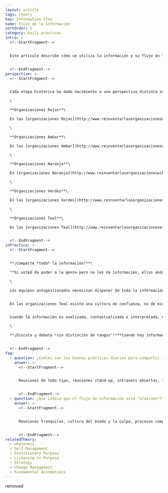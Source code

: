 ```yaml
---
layout: article
tags: theory
key: Information Flow
name: Flujo de la Información
sortOrder: 5
category: Daily practices
intro: >-
  <!--StartFragment-->


  Este artículo describe cómo se utiliza la información y su flujo en los diferentes paradigmas de gestión y contextos organizacionales a lo largo del viaje de la evolución.


  <!--EndFragment-->
perspective: >-
  <!--StartFragment-->


  Cada etapa histórica ha dado nacimiento a una perspectiva distinta sobre el Flujo de Información, ya prácticas muy diferentes:\

  \

  **Organizaciones Rojas**\

  En las [organizaciones Rojas](http://www.reinventarlasorganizacioneswiki.com/index.php?title=El_paradigma_Rojo_y_las_Organizaciones "El paradigma Rojo y las Organizaciones"), el flujo de información e información es controlado por aquellos con poder, y se usa para controlar y manipular a las personas. La información es controlada y propagada a través de contar historias, emitir órdenes, hacer amenazas, sobornar y espiar. El jefe generalmente tiene la propiedad de la información y controla los medios de comunicación. El poder se usa para mantener a los seguidores dependientes y alineados. La verdad objetiva de la información es a menudo menos importante que su valor subjetivo, por ejemplo, la verdad no tiene valor o significado si se puede ganar más ¡diciendo una mentira! En este contexto, la gente sólo atiende a la información que ellos perciben útil a sus propias necesidades personales.\

  \

  **Organizaciones Ámbar**\

  En las [organizaciones Ámbar](http://www.reinventarlasorganizacioneswiki.com/index.php?title=El_Paradigma_%C3%81mbar_y_las_Organizaciones "El Paradigma Ámbar y las Organizaciones"), la información está más ampliamente distribuida y hay un respeto por el argumento lógico. Se reconocen puntos de vista diferentes, pero sólo hay lugar para una sola verdad, o conjunto de verdades. La información es controlada y comunicada a través de la jerarquía organizacional. El respeto por el concepto de objetividad emerge, junto con las opiniones competitivas de los ortodoxos y los heréticos. La verdad de las declaraciones emitidas por los que están en la autoridad puede ser cuestionada, dentro de límites estrictos, pero las decisiones y opiniones de los que tienen autoridad deben ser respetadas; Si no, ¡los disidentes pueden ser castigados!\

  \

  **Organizaciones Naranja**\

  En [organizaciones Naranja](http://www.reinventarlasorganizacioneswiki.com/index.php?title=El_Paradigma_Naranja_y_las_Organizaciones "El Paradigma Naranja y las Organizaciones"), la información sirve principalmente como una medida para "predecir y controlar", con el credo: ¡cuanto más información, mejor! Mediante la información de la medición, la gente puede diseñar un plan para la organización como si ésta fuera una máquina. Se considera que la información perteneciente o procedente de los de rango superior en la organización es de mayor valor.\

  \

  **Organizaciones Verdes**\

  En las [organizaciones Verdes](http://www.reinventarlasorganizacioneswiki.com/index.php?title=El_Paradigma_Verde_y_las_Organizaciones "El Paradigma Verde y las Organizaciones"), la información sirve como moneda de valor cultural, con el propósito de inspirar a los miembros de la organización. El flujo de información a través del sistema se basa en la gestión de "libros abiertos", con aportaciones de todos los interesados. El contenido informativo de los "libros abiertos" sigue siendo definido por los "gobernantes" en una estructura jerárquica, pero aquellos en posiciones de autoridad se centran en escuchar, animar y motivar a sus equipos. Con la "familia" como metáfora de guía en las organizaciones Verdes, las historias son compartidas y todos pueden "cantar alrededor de la fogata".\

  \

  **Organizaciones Teal**\

  En las [organizaciones Teal](http://www.reinventarlasorganizacioneswiki.com/index.php?title=El_Paradigma_Teal_y_las_organizaciones "El Paradigma Teal y las organizaciones"), la información se pone a disposición de todos por igual, "tal cual". No hay secretos, y la información fluye donde se necesita sin fronteras; Este es uno de los prerrequisitos fundamentales para la [autogestión](http://www.reinventarlasorganizacioneswiki.com/index.php?title=Autogesti%C3%B3n "Autogestión") de las organizaciones. Los miembros de las organizaciones Teal siguen respetando una distinción entre el intercambio de información que pertenece al contexto organizacional y el intercambio confidencial de información personal; Las áreas grises se manejan con sensibilidad e integridad. Se entiende claramente el valor dudoso de la información de “oídas" (informes de segunda mano de comunicación verbal no registrada).


  <!--EndFragment-->
inPractice: >-
  <!--StartFragment-->


  **¡Comparte *toda* la información!**\

  "*Si usted da poder a la gente pero no les da información, ellos andarán a tientas en la oscuridad.*" (Blair Vernon)\

  \

  Los equipos autogestionados necesitan disponer de toda la información disponible para tomar decisiones óptimas de manera estratégica y cotidiana. Esto significa que todos los miembros de la organización deben tener acceso a todos los datos relacionados con el financiamiento y las operaciones de la organización, incluyendo salarios y desempeño de individuos y equipos. Compartir libremente información ayuda a crear y mantener la confianza dentro de la organización y reduce la probabilidad de que las jerarquías informales vuelvan a surgir.


  En las organizaciones Teal existe una cultura de confianza, no de miedo: compartir la información libremente no daña a nadie y no hay necesidad de proteger las fuentes de información a través del anonimato o el disfraz. Se confía en la gente para manejar la información con integridad, y para lidiar con las implicaciones positivas y negativas de toda la información disponible para ellos. De esta manera, las personas tienen una clara visión de la información que les afecta a ellos y a otros dentro de la organización, y nadie desarrolla una falsa sensación de ansiedad o seguridad.


  Cuando la información es analizada, contextualizada e interpretada, esto no se ve como una forma de establecer la verdad, sino como una forma de hacer que la información sea más valiosa. La información valiosa fluye naturalmente hacia los lugares donde ayuda a resolver problemas, a superar retos, a impulsar la innovación. Simplemente: la información ahora puede circular libremente y servir a su propósito.\

  \

  **¡Discuta y debata *sin distinción de rangos"!***Cuando hay información nueva e importante para compartir, las [reuniones generales](http://www.reinventarlasorganizacioneswiki.com/index.php?title=Reuniones "Reuniones") de “todos a cubierta" son una práctica habitual en las organizaciones Teal. Los resultados trimestrales, la encuesta de valores anual, un punto de inflexión estratégica y así sucesivamente se discuten y debaten en una reunión sin guión o agenda de control. Esto es mucho más que simple intercambio de información: en lugar de *"predecir y controlar",* el principio guía del flujo de información es *"Sentir y Responder"*. Si la información se comparte de una manera que no sirve al propósito de la organización, esto puede ser debatido abiertamente y hacer los cambios que sean necesarios.


  <!--EndFragment-->
faq:
  - question: ¿Cuáles son las buenas prácticas diarias para compartir información?
    answer: >-
      <!--StartFragment-->


      Reuniones de todo tipo, reuniones stand-up, intranets abiertas, foros de discusión, registros de tareas abiertas o de trabajo, blogs, seminarios web abiertos.


      <!--EndFragment-->
  - question: ¿Qué indica que el flujo de información está "atascado"?
    answer: >-
      <!--StartFragment-->


      Reuniones tranquilas, cultura del miedo y la culpa, procesos complejos de toma de decisiones jerárquicos, rumores frecuentes, encuestas obligatorias a los empleados.


      <!--EndFragment-->
relatedTheory:
  - wholeness
  - Self-Management
  - Evolutionary Purpose
  - Listening to Purpose
  - Strategy
  - Change Management
  - Fundamental Assumptions
---
```

removed